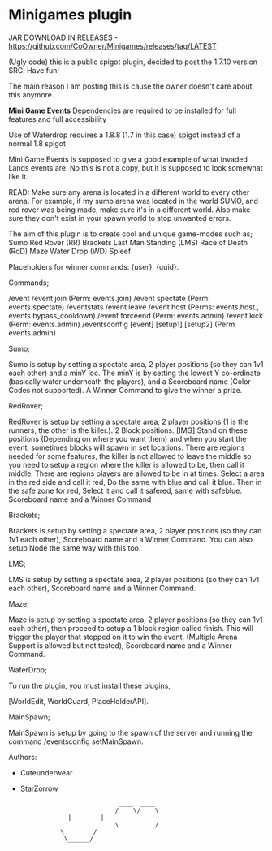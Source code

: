 # Minigames plugin

JAR DOWNLOAD IN RELEASES - https://github.com/CoOwner/Minigames/releases/tag/LATEST

(Ugly code) this is a public spigot plugin, decided to post the 1.7.10 version SRC. Have fun!

The main reason I am posting this is cause the owner doesn't care about this anymore.

**Mini Game Events**
Dependencies are required to be installed for full features and full accessibility


Use of Waterdrop requires a 1.8.8 (1.7 in this case) spigot instead of a normal 1.8 spigot

Mini Game Events is supposed to give a good example of what Invaded Lands events are.
No this is not a copy, but it is supposed to look somewhat like it.

READ:
Make sure any arena is located in a different world to every other arena. For example, if my sumo arena was located in the world SUMO, and red rover was being made, make sure it's in a different world. Also make sure they don't exist in your spawn world to stop unwanted errors.

  The aim of this plugin is to create cool and unique game-modes such as;
Sumo
Red Rover (RR)
Brackets
Last Man Standing (LMS)
Race of Death (RoD)
Maze
Water Drop (WD)
Spleef

Placeholders for winner commands: {user}, {uuid}.

Commands;

/event
/event join (Perm: events.join)
/event spectate (Perm: events.spectate)
/eventstats
/event leave
/event host (Perms: events.host.<event>, events.bypass_cooldown)
/event forceend (Perm: events.admin)
/event kick <player> (Perm: events.admin)
/eventsconfig [event] [setup1] [setup2] (Perm events.admin)

Sumo;

Sumo is setup by setting a spectate area, 2 player positions (so they can 1v1 each other) and a minY loc. The minY is by setting the lowest Y co-ordinate (basically water underneath the players), and a Scoreboard name (Color Codes not supported). A Winner Command to give the winner a prize.

RedRover;

RedRover is setup by setting a spectate area, 2 player positions (1 is the runners, the other is the killer.). 2 Block positions. [​IMG]
Stand on these positions (Depending on where you want them) and when you start the event, sometimes blocks will spawn in set locations.
There are regions needed for some features, the killer is not allowed to leave the middle so you need to setup a region where the killer is allowed to be, then call it middle. There are regions players are allowed to be in at times. Select a area in the red side and call it red, Do the same with blue and call it blue. Then in the safe zone for red, Select it and call it safered, same with safeblue.
Scoreboard name and a Winner Command

Brackets;

Brackets is setup by setting a spectate area, 2 player positions (so they can 1v1 each other), Scoreboard name and a Winner Command.
You can also setup Node the same way with this too.


LMS;

LMS is setup by setting a spectate area, 2 player positions (so they can 1v1 each other), Scoreboard name and a Winner Command.

Maze;

Maze is setup by setting a spectate area, 2 player positions (so they can 1v1 each other), then proceed to setup a 1 block region called finish. This will trigger the player that stepped on it to win the event. (Multiple Arena Support is allowed but not tested), Scoreboard name and a Winner Command.

WaterDrop;

To run the plugin, you must install these plugins,

[WorldEdit, WorldGuard, PlaceHolderAPI].


MainSpawn;

MainSpawn is setup by going to the spawn of the server and running the command /eventsconfig setMainSpawn.

Authors:
- Cuteunderwear
- StarZorrow

                                 ____  ____
                                /    \/    \
			       |	    |
                                \          /
				 \        /
				  \______/


